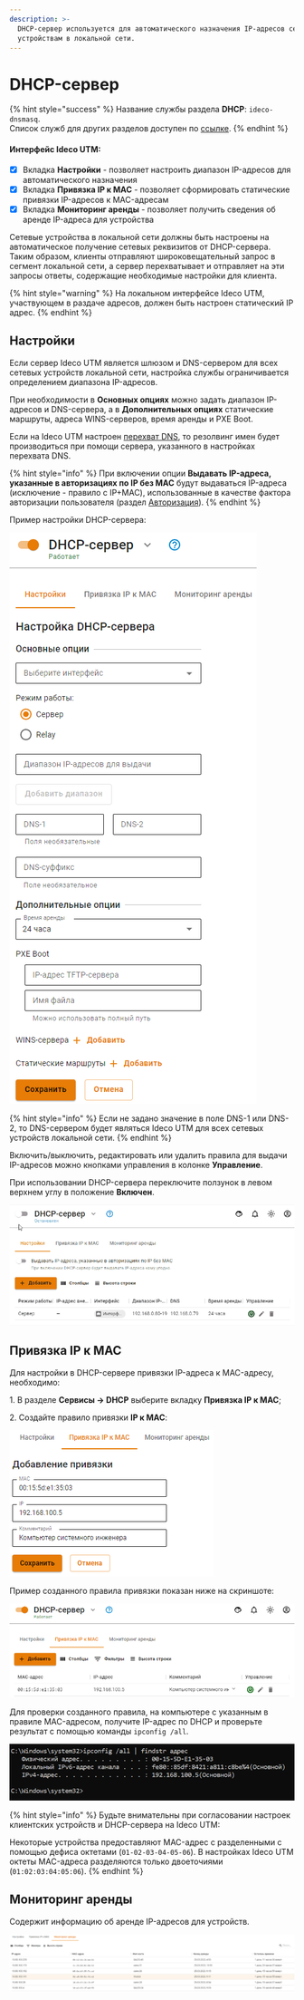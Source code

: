 ```yaml
---
description: >-
  DHCP-сервер используется для автоматического назначения IP-адресов сетевым
  устройствам в локальной сети.
---
```


# DHCP-сервер

{% hint style="success" %}
Название службы раздела **DHCP**: `ideco-dnsmasq`. \
Список служб для других разделов доступен по [ссылке](../server-management/terminal.md).
{% endhint %}

#### Интерфейс Ideco UTM:

* [x] Вкладка **Настройки** - позволяет настроить диапазон IP-адресов для автоматического назначения
* [x] Вкладка **Привязка IP к MAC** - позволяет сформировать статические привязки IP-адресов к MAC-адресам
* [x] Вкладка **Мониторинг аренды** - позволяет получить сведения об аренде IP-адреса для устройства

Сетевые устройства в локальной сети должны быть настроены на автоматическое получение сетевых реквизитов от DHCP-сервера. Таким образом, клиенты отправляют широковещательный запрос в сегмент локальной сети, а сервер перехватывает и отправляет на эти запросы ответы, содержащие необходимые настройки для клиента.

{% hint style="warning" %}
На локальном интерфейсе Ideco UTM, участвующем в раздаче адресов, должен быть настроен статический IP адрес.
{% endhint %}

## Настройки

Если сервер Ideco UTM является шлюзом и DNS-сервером для всех сетевых устройств локальной сети, настройка службы ограничивается определением диапазона IP-адресов. 

При необходимости в **Основных опциях** можно задать диапазон IP-адресов и DNS-сервера, а в **Дополнительных опциях** статические маршруты, адреса WINS-серверов, время аренды и PXE Boot. 

Если на Ideco UTM настроен [перехват DNS](dns/#perekhvat-dns-zaprosov), то резолвинг имен будет производиться при помощи сервера, указанного в настройках перехвата DNS.

{% hint style="info" %}
При включении опции **Выдавать IP-адреса, указанные в авторизациях по IP без MAC** будут выдаваться IP-адреса (исключение - правило с IP+MAC), использованные в качестве фактора авторизации пользователя (раздел [Авторизация](../users/authorization/README.md)).
{% endhint %}

Пример настройки DHCP-сервера:

![](../../.gitbook/assets/dhcp.png)

{% hint style="info" %}
Если не задано значение в поле DNS-1 или DNS-2, то DNS-сервером будет являться Ideco UTM для всех сетевых устройств локальной сети.
{% endhint %}

Включить/выключить, редактировать или удалить правила для выдачи IP-адресов можно кнопками управления в колонке **Управление**.

При использовании DHCP-сервера переключите ползунок в левом верхнем углу в положение **Включен**.

![](../../.gitbook/assets/dhcp.gif)

## Привязка IP к MAC

Для настройки в DHCP-сервере привязки IP-адреса к MAC-адресу, необходимо:

1\. В разделе **Сервисы -> DHCP** выберите вкладку **Привязка IP к MAC**;

2\. Создайте правило привязки **IP к MAC**:

![](../../.gitbook/assets/dhcp2.png)

Пример созданного правила привязки показан ниже на скриншоте:

![](../../.gitbook/assets/dhcp3.png)

Для проверки созданного правила, на компьютере с указанным в правиле MAC-адресом, получите IP-адрес по DHCP и проверьте результат с помощью команды `ipconfig /all`.

![](../../.gitbook/assets/dhcp4.png)

{% hint style="info" %}
Будьте внимательны при согласовании настроек клиентских устройств и DHCP-сервера на Ideco UTM:

Некоторые устройства предоставляют MAC-адрес с разделенными с помощью дефиса октетами (`01-02-03-04-05-06`). В настройках Ideco UTM октеты MAC-адреса разделяются только двоеточиями (`01:02:03:04:05:06`). 
{% endhint %}

## Мониторинг аренды

Содержит информацию об аренде IP-адресов для устройств.

![](../../.gitbook/assets/dhcp5.png)